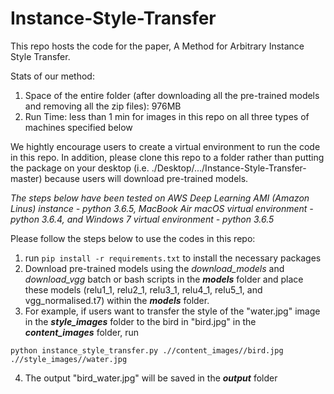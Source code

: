 # Instance-Style-Transfer

This repo hosts the code for the paper, A Method for Arbitrary Instance Style Transfer.

Stats of our method:
1. Space of the entire folder (after downloading all the pre-trained models and removing all the zip files): 976MB
2. Run Time: less than 1 min for images in this repo on all three types of machines specified below

We hightly encourage users to create a virtual environment to run the code in this repo. In addition, please clone this repo to a folder rather than putting the package on your desktop (i.e. ./Desktop/.../Instance-Style-Transfer-master) because users will download pre-trained models.

*The steps below have been tested on AWS Deep Learning AMI (Amazon Linus) instance - python 3.6.5, MacBook Air macOS virtual environment - python 3.6.4, and Windows 7 virtual environment - python 3.6.5*

Please follow the steps below to use the codes in this repo:
1. run `pip install -r requirements.txt` to install the necessary packages
2. Download pre-trained models using the *download_models* and *download_vgg* batch or bash scripts in the ***models*** folder and place these models (relu1_1, relu2_1, relu3_1, relu4_1, relu5_1, and vgg_normalised.t7) within the ***models*** folder.
3. For example, if users want to transfer the style of the "water.jpg" image in the ***style_images*** folder to the bird in "bird.jpg" in the ***content_images*** folder, run

`python instance_style_transfer.py .//content_images//bird.jpg .//style_images//water.jpg`

4. The output "bird_water.jpg" will be saved in the ***output*** folder


